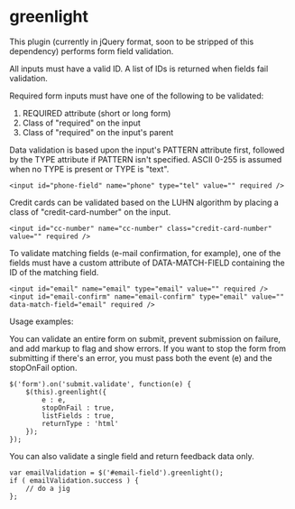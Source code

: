 greenlight
===========

This plugin (currently in jQuery format, soon to be stripped of this dependency) performs form field validation.

All inputs must have a valid ID. A list of IDs is returned when fields fail validation.

Required form inputs must have one of the following to be validated:

1. REQUIRED attribute (short or long form)
2. Class of "required" on the input
3. Class of "required" on the input's parent


Data validation is based upon the input's PATTERN attribute first, followed
by the TYPE attribute if PATTERN isn't specified. ASCII 0-255 is assumed
when no TYPE is present or TYPE is "text".

	<input id="phone-field" name="phone" type="tel" value="" required />

Credit cards can be validated based on the LUHN algorithm by placing a class of "credit-card-number" on the input.
		
	<input id="cc-number" name="cc-number" class="credit-card-number" value="" required />


To validate matching fields (e-mail confirmation, for example), one of the
fields must have a custom attribute of DATA-MATCH-FIELD containing the ID
of the matching field.

	<input id="email" name="email" type="email" value="" required />
	<input id="email-confirm" name="email-confirm" type="email" value="" data-match-field="email" required />


Usage examples:

You can validate an entire form on submit, prevent submission on failure,
and add markup to flag and show errors. If you want to stop
the form from submitting if there's an error, you must pass both the
event (e) and the stopOnFail option.

	$('form').on('submit.validate', function(e) {
		$(this).greenlight({
			e : e,
			stopOnFail : true,
			listFields : true,
			returnType : 'html'
		});
	});


You can also validate a single field and return feedback data only.

	var emailValidation = $('#email-field').greenlight();
	if ( emailValidation.success ) {
		// do a jig
	};